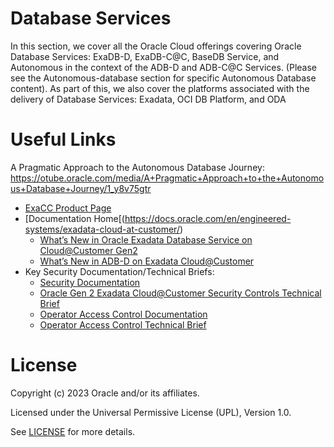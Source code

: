 # Database Services

In this section, we cover all the Oracle Cloud offerings covering Oracle Database Services: ExaDB-D, ExaDB-C@C, BaseDB Service, and Autonomous in the context of the ADB-D and ADB-C@C Services. (Please see the Autonomous-database section for specific Autonomous Database content). As part of this, we also cover the platforms associated with the delivery of Database Services: Exadata, OCI DB Platform, and ODA

# Useful Links

A Pragmatic Approach to the Autonomous Database Journey: https://otube.oracle.com/media/A+Pragmatic+Approach+to+the+Autonomous+Database+Journey/1_y8v75gtr

- [ExaCC Product Page](https://www.oracle.com/uk/engineered-systems/exadata/cloud-at-customer/)
- [Documentation Home[(https://docs.oracle.com/en/engineered-systems/exadata-cloud-at-customer/)
    - [What’s New in Oracle Exadata Database Service on Cloud@Customer Gen2](https://docs.oracle.com/en-us/iaas/exadata/doc/ecc-whats-new-in-exadata-cloud-at-customer-gen2.html)
    - [What’s New in ADB-D on Exadata Cloud@Customer](https://docs.oracle.com/en-us/iaas/exadata/doc/adb-okv-integration.html)
- Key Security Documentation/Technical Briefs:
    - [Security Documentation](https://docs.oracle.com/en/engineered-systems/exadata-cloud-at-customer/ecccm/ecc-secguide.html)
    - [Oracle Gen 2 Exadata Cloud@Customer Security Controls Technical Brief](https://www.oracle.com/a/ocom/docs/engineered-systems/exadata/exadata-cloud-at-customer-security-controls.pdf)
    - [Operator Access Control Documentation](https://docs.oracle.com/en/cloud/paas/operator-access-control/exops/overview-of-operator-access-control.html)
    - [Operator Access Control Technical Brief](http://Oracle%20Operator%20Access%20Control%20for%20Exadata%20Cloud@customer/)

# License

Copyright (c) 2023 Oracle and/or its affiliates.

Licensed under the Universal Permissive License (UPL), Version 1.0.

See [LICENSE](https://github.com/oracle-devrel/technology-engineering/blob/folder-structure/LICENSE) for more details.
